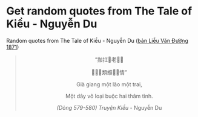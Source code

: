 # Get random quotes from The Tale of Kiều - Nguyễn Du

Random quotes from The Tale of Kiều - Nguyễn Du ([bản Liễu Văn Đường 1871](https://vi.wikisource.org/wiki/Truy%E1%BB%87n_Ki%E1%BB%81u_(b%E1%BA%A3n_Li%E1%BB%85u_V%C4%83n_%C3%90%C6%B0%E1%BB%9Dng_1871)))

<div align="center">
<!-- START_POEM -->

> “拁扛󰜋老󰜋𫦻
>
> 󰜋𦀊󰟁類纀𠄩󰋟情”
>
> Già giang một lão một trai,
>
> Một dây vô loại buộc hai thâm tình.
>
> *(Dòng 579-580) Truyện Kiều* - Nguyễn Du

<!-- END_POEM -->
</div>